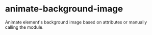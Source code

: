 # animate-background-image
Animate element's background image based on attributes or manually calling the module.
